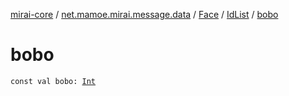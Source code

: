 [mirai-core](../../../index.md) / [net.mamoe.mirai.message.data](../../index.md) / [Face](../index.md) / [IdList](index.md) / [bobo](./bobo.md)

# bobo

`const val bobo: `[`Int`](https://kotlinlang.org/api/latest/jvm/stdlib/kotlin/-int/index.html)